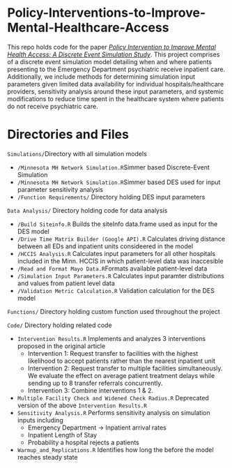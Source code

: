 # Policy-Interventions-to-Improve-Mental-Healthcare-Access

This repo holds code for the paper [*Policy Intervention to Improve Mental Health Access: A Discrete Event Simulation Study*](https://arxiv.org/abs/2304.13849). This project comprises of a discrete event simulation model detailing when and where patients presenting to the Emergency Department psychiatric receive inpatient care. Additionally, we include methods for determining simulation input parameters given limited data availability for individual hospitals/healthcare providers, sensitivity analysis around these input parameters, and systemic modifications to reduce time spent in the healthcare system where patients do not receive psychiatric care.

# Directories and Files
`Simulations/`Directory with all simulation models
- `/Minnesota MH Network Simulation.R`Simmer based Discrete-Event Simulation 
- `/Minnesota MH Network Simulation.R`Simmer based DES used for input parameter sensitivity analysis
- `/Function Requirements/` Directory holding DES input parameters

`Data Analysis/` Directory holding code for data analysis
- `/Build Siteinfo.R` Builds the siteInfo data.frame used as input for the DES model
- `/Drive Time Matrix Builder (Google API).R` Calculates driving distance between all EDs and inpatient units consideered in the model
- `/HCCIS Analysis.R` Calculates input parameters for all other hospitals included in the Minn. HCCIS in which patient-level data was inaccesible
- `/Read and Format Mayo Data.R`Formats available patient-level data
- `/Simulation Input Parameters.R` Calculates input paramter distributions and values from patient level data
- `/Validation Metric Calculation.R` Validation calculation for the DES model

`Functions/` Directory holding custom function used throughout the project

`Code/` Directory holding related code
- `Intervention Results.R` Implements and analyzes 3 interventions proposed in the original article
    - Intervention 1: Request transfer to facilities with the highest likelihood to accept patients rather than the nearest inpatient unit
    - Intervention 2: Request transfer to multiple facilities simultaneously. We evaluate the effect on average patient treatment delays while sending up to 8 transfer referrals concurrently. 
    - Intervention 3: Combine interventions 1 & 2. 
- `Multiple Facility Check and Widened Check Radius.R` Deprecated version of the above `Intervention Results.R`
- `Sensitivity Analysis.R` Performs sensitivity analysis on simulation inputs including
    - Emergency Department -> Inpatient arrival rates 
    - Inpatient Length of Stay
    - Probability a hospital rejects a patients
- `Warmup_and_Replications.R` Identifies how long the before the model reaches steady state

